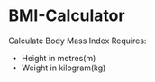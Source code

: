 # BMI-Calculator
Calculate Body Mass Index
Requires:
- Height in metres(m)
- Weight in kilogram(kg)
